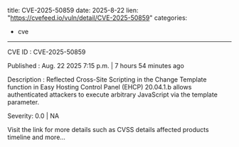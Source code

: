  
title: CVE-2025-50859
date: 2025-8-22
lien: "https://cvefeed.io/vuln/detail/CVE-2025-50859"
categories:
  - cve
---

CVE ID : CVE-2025-50859

Published :  Aug. 22
2025
7:15 p.m. | 7 hours
54 minutes ago

Description : Reflected Cross-Site Scripting in the Change Template function in Easy Hosting Control Panel (EHCP) 20.04.1.b allows authenticated attackers to execute arbitrary JavaScript via the template parameter.

Severity: 0.0 | NA

Visit the link for more details
such as CVSS details
affected products
timeline
and more...
